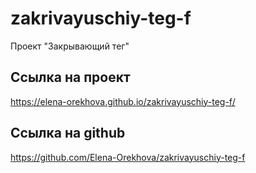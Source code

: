 # zakrivayuschiy-teg-f
Проект "Закрывающий тег"  


## Ссылка на проект  
https://elena-orekhova.github.io/zakrivayuschiy-teg-f/  

## Ссылка на github  
https://github.com/Elena-Orekhova/zakrivayuschiy-teg-f
